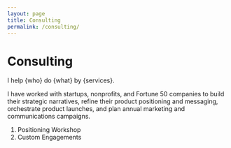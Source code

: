 ```yaml
---
layout: page
title: Consulting
permalink: /consulting/
---
```


# Consulting

I help {who} do {what} by {services}.

I have worked with startups, nonprofits, and Fortune 50 companies to build their strategic narratives, refine their product positioning and messaging, orchestrate product launches, and plan annual marketing and communications campaigns.

1. Positioning Workshop
2. Custom Engagements
